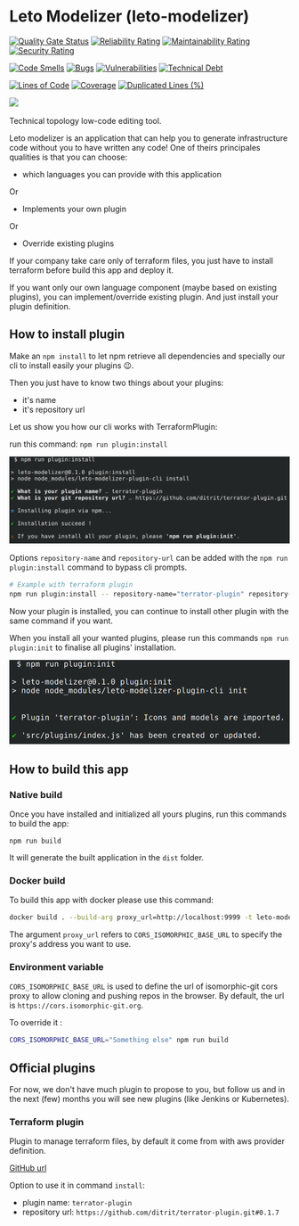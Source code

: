 # Leto Modelizer (leto-modelizer)

[![Quality Gate Status](https://sonarcloud.io/api/project_badges/measure?project=ditrit_leto-modelizer&metric=alert_status)](https://sonarcloud.io/summary/overall?id=ditrit_leto-modelizer)
[![Reliability Rating](https://sonarcloud.io/api/project_badges/measure?project=ditrit_leto-modelizer&metric=reliability_rating)](https://sonarcloud.io/summary/overall?id=ditrit_leto-modelizer)
[![Maintainability Rating](https://sonarcloud.io/api/project_badges/measure?project=ditrit_leto-modelizer&metric=sqale_rating)](https://sonarcloud.io/summary/overall?id=ditrit_leto-modelizer)
[![Security Rating](https://sonarcloud.io/api/project_badges/measure?project=ditrit_leto-modelizer&metric=security_rating)](https://sonarcloud.io/summary/overall?id=ditrit_leto-modelizer)

[![Code Smells](https://sonarcloud.io/api/project_badges/measure?project=ditrit_leto-modelizer&metric=code_smells)](https://sonarcloud.io/summary/overall?id=ditrit_leto-modelizer)
[![Bugs](https://sonarcloud.io/api/project_badges/measure?project=ditrit_leto-modelizer&metric=bugs)](https://sonarcloud.io/summary/overall?id=ditrit_leto-modelizer)
[![Vulnerabilities](https://sonarcloud.io/api/project_badges/measure?project=ditrit_leto-modelizer&metric=vulnerabilities)](https://sonarcloud.io/summary/overall?id=ditrit_leto-modelizer)
[![Technical Debt](https://sonarcloud.io/api/project_badges/measure?project=ditrit_leto-modelizer&metric=sqale_index)](https://sonarcloud.io/summary/overall?id=ditrit_leto-modelizer)

[![Lines of Code](https://sonarcloud.io/api/project_badges/measure?project=ditrit_leto-modelizer&metric=ncloc)](https://sonarcloud.io/summary/overall?id=ditrit_leto-modelizer)
[![Coverage](https://sonarcloud.io/api/project_badges/measure?project=ditrit_leto-modelizer&metric=coverage)](https://sonarcloud.io/summary/overall?id=ditrit_leto-modelizer)
[![Duplicated Lines (%)](https://sonarcloud.io/api/project_badges/measure?project=ditrit_leto-modelizer&metric=duplicated_lines_density)](https://sonarcloud.io/summary/overall?id=ditrit_leto-modelizer)

[![](https://dcbadge.vercel.app/api/server/zkKfj9gj2C?style=flat&theme=default-inverted)](https://discord.gg/zkKfj9gj2C)


Technical topology low-code editing tool.

Leto modelizer is an application that can help you to generate infrastructure code without you to have written any code!
One of theirs principales qualities is that you can choose:


- which languages you can provide with this application

Or

- Implements your own plugin

Or

- Override existing plugins

If your company take care only of terraform files, you just have to install terraform before build this app and deploy it.

If you want only our own language component (maybe based on existing plugins), you can implement/override existing plugin.
And just install your plugin definition.

## How to install plugin

Make an `npm install` to let npm retrieve all dependencies and specially our cli to install easily your plugins 😉.

Then you just have to know two things about your plugins:
- it's name
- it's repository url

Let us show you how our cli works with TerraformPlugin:

run this command: `npm run plugin:install`

![](docs/plugin-install.png)

Options `repository-name` and `repository-url` can be added with the `npm run plugin:install` command to bypass cli prompts.

```bash
# Example with terraform plugin
npm run plugin:install -- repository-name="terrator-plugin" repository-url="https://github.com/ditrit/terrator-plugin.git#0.1.8"
```

Now your plugin is installed, you can continue to install other plugin with the same command if you want.

When you install all your wanted plugins, please run this commands `npm run plugin:init` to finalise all plugins' installation.

![](docs/plugin-init.png)

## How to build this app

### Native build

Once you have installed and initialized all yours plugins, run this commands to build the app:

```
npm run build
```

It will generate the built application in the `dist` folder.

### Docker build

To build this app with docker please use this command:
```bash
docker build . --build-arg proxy_url=http://localhost:9999 -t leto-modelizer
```

The argument `proxy_url` refers to `CORS_ISOMORPHIC_BASE_URL` to specify the proxy's address you want to use.

### Environment variable

`CORS_ISOMORPHIC_BASE_URL` is used to define the url of isomorphic-git cors proxy to allow cloning and pushing repos in the browser.
By default, the url is `https://cors.isomorphic-git.org`.

To override it :

```bash
CORS_ISOMORPHIC_BASE_URL="Something else" npm run build
```

## Official plugins

For now, we don't have much plugin to propose to you, but follow us and in the next (few) months you will see new plugins (like Jenkins or Kubernetes).

### Terraform plugin

Plugin to manage terraform files, by default it come from with aws provider definition.

[GitHub url](https://github.com/ditrit/terrator-plugin)

Option to use it in command `install`:

- plugin name: `terrator-plugin`
- repository url: `https://github.com/ditrit/terrator-plugin.git#0.1.7`



